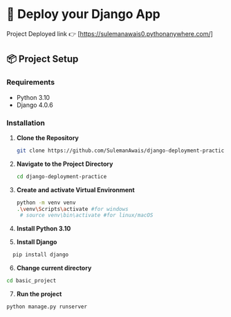 # 🚀 Deploy your Django App 
Project Deployed link 👉 [https://sulemanawais0.pythonanywhere.com/]

## 📦 Project Setup

### Requirements

- Python 3.10
- Django 4.0.6

### Installation

1. **Clone the Repository**

   ```bash
   git clone https://github.com/SulemanAwais/django-deployment-practice.git
   ```
2. **Navigate to the Project Directory**
   ```bash
   cd django-deployment-practice
3. **Create and activate  Virtual Environment**

   ```bash 
   python -m venv venv
   .\venv\Scripts\activate #for windows
    # source venv\bin\activate #for linux/macOS
   ```
4. **Install Python 3.10**
5. **Install Django**
```bash
  pip install django
```
6. **Change current directory**
```bash
cd basic_project
```
7. **Run the project**
````bash
python manage.py runserver
````
